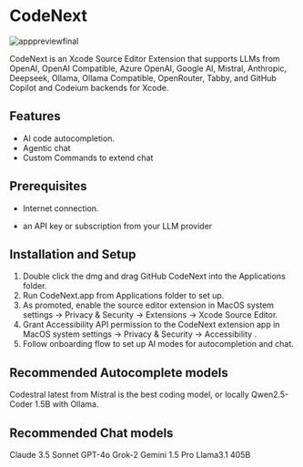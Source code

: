 # CodeNext
![apppreviewfinal](https://github.com/user-attachments/assets/c17c5829-c36d-44df-93e0-0ecf26d2f491)

CodeNext is an Xcode Source Editor Extension that supports LLMs from OpenAI, OpenAI Compatible, Azure OpenAI, Google AI, Mistral, Anthropic, Deepseek, Ollama, Ollama Compatible, OpenRouter, Tabby, and GitHub Copilot and Codeium backends for Xcode.

## Features

- AI code autocompletion.
- Agentic chat
- Custom Commands to extend chat

## Prerequisites

- Internet connection.

- an API key or subscription from your LLM provider

## Installation and Setup

1. Double click the dmg and drag GitHub CodeNext into the Applications folder.
2. Run CodeNext.app from Applications folder to set up.
3. As promoted, enable the source editor extension in MacOS system settings -> Privacy & Security -> Extensions -> Xcode Source Editor.
4. Grant Accessibility API permission to the CodeNext extension app in MacOS system settings -> Privacy & Security -> Accessibility .
5. Follow onboarding flow to set up AI modes for autocompletion and chat.

## Recommended Autocomplete models
Codestral latest from Mistral is the best coding model, or locally Qwen2.5-Coder 1.5B with Ollama.

## Recommended Chat models
Claude 3.5 Sonnet
GPT-4o
Grok-2
Gemini 1.5 Pro
Llama3.1 405B
